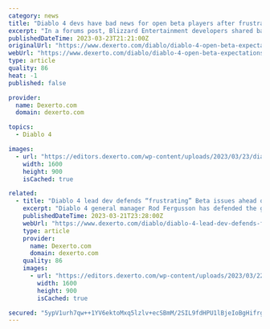 ```yaml
---
category: news
title: "Diablo 4 devs have bad news for open beta players after frustrating start"
excerpt: "In a forums post, Blizzard Entertainment developers shared bad news for Diablo 4 fans looking forward to the open beta."
publishedDateTime: 2023-03-23T21:21:00Z
originalUrl: "https://www.dexerto.com/diablo/diablo-4-open-beta-expectations-frustrating-queue-times-2095030/"
webUrl: "https://www.dexerto.com/diablo/diablo-4-open-beta-expectations-frustrating-queue-times-2095030/"
type: article
quality: 86
heat: -1
published: false

provider:
  name: Dexerto.com
  domain: dexerto.com

topics:
  - Diablo 4

images:
  - url: "https://editors.dexerto.com/wp-content/uploads/2023/03/23/diablo-4.jpg"
    width: 1600
    height: 900
    isCached: true

related:
  - title: "Diablo 4 lead dev defends “frustrating” Beta issues ahead of full launch"
    excerpt: "Diablo 4 general manager Rod Fergusson has defended the game’s beta issues, claiming it has paved the way for launch."
    publishedDateTime: 2023-03-21T23:28:00Z
    webUrl: "https://www.dexerto.com/diablo/diablo-4-lead-dev-defends-frustrating-beta-issues-ahead-of-full-launch-2092869/"
    type: article
    provider:
      name: Dexerto.com
      domain: dexerto.com
    quality: 86
    images:
      - url: "https://editors.dexerto.com/wp-content/uploads/2023/03/22/lilith-and-elias-diablo-4.jpg"
        width: 1600
        height: 900
        isCached: true

secured: "5ypV1urh7qw++1YV6ektoMxq5lzlv+ecSBmM/2SIL9fdHPU1lBjeIoBgHifrgsdI5T78JKE9qU0u3GjJjj9nNXA/lUgdZY6nOzFqMGfjuN3DMEFszW9iYf1serFvOh4EqLS8kuecVTjWLP4EwqYckg0kWDNWP/OM3j+Lh2821IeIgGoVZvJ71O1/NySJgMTQtdyatpcL6/MTum9oJ+52Fkv3HpD+nylyIlO7/+wBQoI14pIJSwVOZspU8xA13ki/H2nl7hrtMqUjK47yKZ7txU6eSf4X4dpXRUrtQsSrWVPxBfezbqLu8gt5UcS+qm/OcgoWmkyTAhUlIJQpbgRZZoC0eId4ZK3hNU0dQ66bL0s=;TJT/IKw00Em3Ac78ICkQaQ=="
---
```


